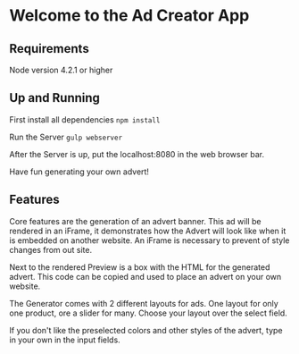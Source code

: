 # Welcome to the Ad Creator App

## Requirements
Node version 4.2.1 or higher

## Up and Running
First install all dependencies
`npm install`

Run the Server 
`gulp webserver`

After the Server is up, put the localhost:8080 in the web browser bar.

Have fun generating your own advert!

## Features
Core features are the generation of an advert banner. This ad will be rendered in
an iFrame, it demonstrates how the Advert will look like when it is embedded on another website.
An iFrame is necessary to prevent of style changes from out site.

Next to the rendered Preview is a box with the HTML for the generated advert. 
This code can be copied and used to place an advert on your own website.

The Generator comes with 2 different layouts for ads. One layout for only one product, ore a slider for many.
Choose your layout over the select field.

If you don't like the preselected colors and other styles of the advert, type in your own in the input fields.
